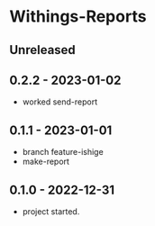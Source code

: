 # Withings-Reports

## Unreleased

## 0.2.2 - 2023-01-02
- worked send-report

## 0.1.1 - 2023-01-01
- branch feature-ishige
- make-report

## 0.1.0 - 2022-12-31
- project started.
